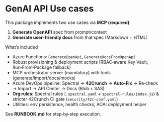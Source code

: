 # GenAI API Use cases

This package implements two use cases via **MCP (required)**:
1) **Generate OpenAPI** spec from prompt/context
2) **Generate user‑friendly docs** from that spec (Markdown + HTML)

What’s included
- Azure Functions: `GenerateOpenApi`, `GenerateDocsFromOpenApi`
- Robust provisioning & deployment scripts (RBAC‑aware Key Vault, Run‑From‑Package fallback)
- MCP orchestrator server (mandatory) with tools (generate/import/docs/mocks)
- Azure DevOps pipeline: Spectral → **42Crunch** → **Auto‑Fix** → Re‑check → Import → API Center → Docs (Blob + SAS)
- **Org rules**: Spectral rules (`.spectral.yaml` + `spectral-rules/index.js`) & stricter 42Crunch CI gate (`security/42c-conf.yaml`)
- Utilities: env persistence, health checks, AOAI deployment helper

See **RUNBOOK.md** for step‑by‑step execution.
